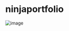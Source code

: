 # ninjaportfolio
![image](https://user-images.githubusercontent.com/87442076/228507957-bd8ac8f1-24fe-4673-af61-8432a2bdb84f.png)
